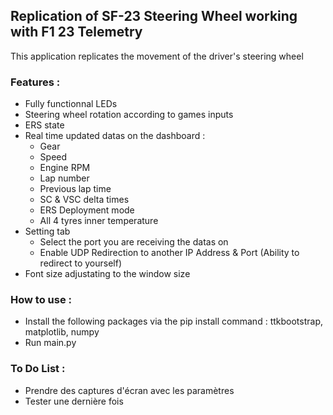 ## Replication of SF-23 Steering Wheel working with F1 23 Telemetry

This application replicates the movement of the driver's steering wheel

### Features :
- Fully functionnal LEDs
- Steering wheel rotation according to games inputs
- ERS state
- Real time updated datas on the dashboard :
    - Gear
    - Speed
    - Engine RPM
    - Lap number
    - Previous lap time
    - SC & VSC delta times
    - ERS Deployment mode
    - All 4 tyres inner temperature 
- Setting tab 
    - Select the port you are receiving the datas on
    - Enable UDP Redirection to another IP Address & Port (Ability to redirect to yourself)
- Font size adjustating to the window size

### How to use :
- Install the following packages via the pip install command : ttkbootstrap, matplotlib, numpy
- Run main.py

### To Do List :
- Prendre des captures d'écran avec les paramètres
- Tester une dernière fois